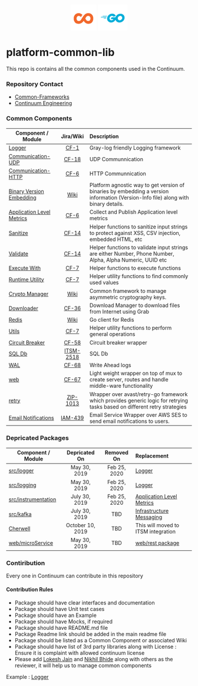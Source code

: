 <p align="center">
<img height=70px src="docs/images/continuum-logo.png">
<img height=70px src="docs/images/Go-Logo_Blue.png">
</p>

# platform-common-lib

This repo is contains all the common components used in the Continuum.

### Repository Contact

- [Common-Frameworks](Common-Frameworks@continuum.net)
- [Continuum Engineering](Project-Juno@continuum.net)

### Common Components
| Component / Module       | Jira/Wiki     | Description                             |
| ------------------------ |:-------------:| :-------------------------------------- |
| [Logger](src/runtime/logger) | [CF-1](https://continuum.atlassian.net/browse/CF-1) | Gray-log friendly Logging framework |
| [Communication-UDP](src/communication/udp) | [CF-18](https://continuum.atlassian.net/browse/CF-18) | UDP Communnication |
| [Communication-HTTP](src/communication/http) | [CF-6](https://continuum.atlassian.net/browse/CF-6) | HTTP Communnication |
| [Binary Version Embedding](src/app) |[Wiki](https://continuum.atlassian.net/wiki/spaces/C2E/pages/1454704686/Continuum+2.0+-+Binary+Version+Embedding) |    Platform agnostic way to get version of binaries by embedding a version information (Version-Info file) along with binary details. |
| [Application Level Metrics](src/metric) | [CF-6](https://continuum.atlassian.net/browse/CF-6) | Collect and Publish Application level metrics |
| [Sanitize](src/sanitize) | [CF-14](https://continuum.atlassian.net/browse/CF-14) | Helper functions to sanitize input strings to protect against XSS, CSV injection, embedded HTML, etc |
| [Validate](src/validate/is) | [CF-14](https://continuum.atlassian.net/browse/CF-14) | Helper functions to validate input strings are either Number, Phone Number, Alpha, Alpha Numeric, UUID etc  |
| [Execute With](src/exec/with) | [CF-7](https://continuum.atlassian.net/browse/CF-7) | Helper functions to execute functions |
| [Runtime Utility](src/runtime/util) | [CF-7](https://continuum.atlassian.net/browse/CF-7) | Helper utility functions to find commonly used values 
| [Crypto Manager](src/cryptomgr) |[Wiki](https://continuum.atlassian.net/wiki/spaces/C2E/pages/946930526/Agent+Core+Sensitive+Data+Encryption) |    Common framework to manage asymmetric cryptography keys. |
| [Downloader](src/downloader) | [CF-36](https://continuum.atlassian.net/browse/CF-36)| Download Manager to download files from Internet using Grab |
| [Redis](src/redis) | [Wiki](https://continuum.atlassian.net/wiki/spaces/EN/pages/1672348148/Device+Down+-+Redis+-+SDD) | Go client for Redis |
| [Utils](src/utils) | [CF-7](https://continuum.atlassian.net/browse/CF-7) | Helper utility functions to perform general operations |
| [Circuit Breaker](src/circuit) | [CF-58](https://continuum.atlassian.net/browse/CF-58) | Circuit breaker wrapper |
| [SQL Db](src/db) | [ITSM-2518](https://continuum.atlassian.net/browse/ITSM-2518) | SQL Db |
| [WAL](src/wal) | [CF-68](https://continuum.atlassian.net/browse/CF-68) | Write Ahead logs |
| [web](src/web) | [CF-67](https://continuum.atlassian.net/browse/CF-67) | Light weight wrapper on top of mux to create server, routes and handle middle-ware functionality |
| [retry](src/retry) | [ZIP-1013](https://continuum.atlassian.net/browse/ZIP-1013) | Wrapper over avast/retry-go framework which provides generic logic for retrying tasks based on different retry strategies |
| [Email Notifications](src/notifications/email) | [IAM-439](https://continuum.atlassian.net/browse/IAM-439) | Email Service Wrapper over AWS SES to send email notifications to users.

### Depricated Packages

| Component / Module            | Depricated On | Removed On| Replacement |
| ------------------------ |:-------------:|:-------------:| :-------------------------------------- |
| [src/logger](src/logger)      | May 30, 2019  | Feb 25, 2020  | [Logger](src/runtime/logger) |
| [src/logging](src/logging)    | May 30, 2019  | Feb 25, 2020  | [Logger](src/runtime/logger) |
| [src/instrumentation](src/instrumentation) | July 30, 2019  | Feb 25, 2020  | [Application Level Metrics](src/metric) |
| [src/kafka](src/kafka) | July 30, 2019  | TBD  | [Infrastructure Messaging](https://gitlab.connectwisedev.com/platform/Platform-Infrastructure-lib/tree/master/messaging) |
| [Cherwell](src/cherwell) | October 10, 2019  | TBD  | This will moved to ITSM integration |
| [web/microService](src/web/microService) | May 30, 2019  | TBD  | [web/rest package](src/web/rest) |


### Contiribution

Every one in Continuum can contribute in this repository

#### Contribution Rules

- Package should have clear interfaces and documentation
- Package should have Unit test cases
- Package should have an Example
- Package should have Mocks, if required
- Package should have README.md file
- Package Readme link should be added in the main readme file
- Package should be listed as a Common Component or associated Wiki
- Package should have list of 3rd party libraries along with License : Ensure it is complaint with allowed continuum license
- Please add [Lokesh Jain](mailto:lokesh.jain@continuum.net) and [Nikhil Bhide](mailto:nikhil.bhide@continuum.net) along with others as the reviewer, it will help us to manage common components

Example : [Logger](src/runtime/logger)

